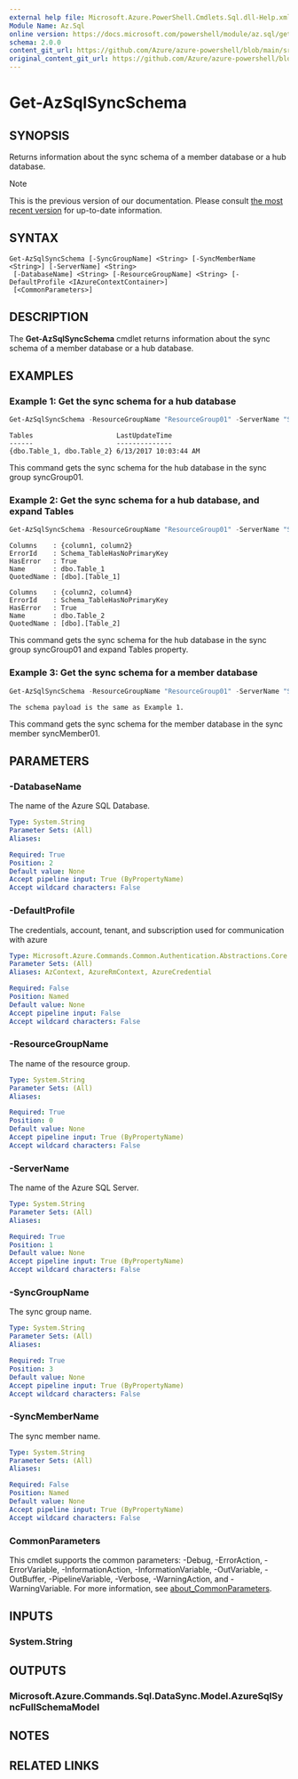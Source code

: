 ```yaml
---
external help file: Microsoft.Azure.PowerShell.Cmdlets.Sql.dll-Help.xml
Module Name: Az.Sql
online version: https://docs.microsoft.com/powershell/module/az.sql/get-azsqlsyncschema
schema: 2.0.0
content_git_url: https://github.com/Azure/azure-powershell/blob/main/src/Sql/Sql/help/Get-AzSqlSyncSchema.md
original_content_git_url: https://github.com/Azure/azure-powershell/blob/main/src/Sql/Sql/help/Get-AzSqlSyncSchema.md
---
```


# Get-AzSqlSyncSchema

## SYNOPSIS
Returns information about the sync schema of a member database or a hub database.

> [!NOTE]
>This is the previous version of our documentation. Please consult [the most recent version](/powershell/module/az.sql/get-azsqlsyncschema) for up-to-date information.

## SYNTAX

```
Get-AzSqlSyncSchema [-SyncGroupName] <String> [-SyncMemberName <String>] [-ServerName] <String>
 [-DatabaseName] <String> [-ResourceGroupName] <String> [-DefaultProfile <IAzureContextContainer>]
 [<CommonParameters>]
```

## DESCRIPTION
The **Get-AzSqlSyncSchema** cmdlet returns information about the sync schema of a member database or a hub database.

## EXAMPLES

### Example 1: Get the sync schema for a hub database
```powershell
Get-AzSqlSyncSchema -ResourceGroupName "ResourceGroup01" -ServerName "Server01" -DatabaseName "database01" -SyncGroupName "syncGroup01"
```

```output
Tables                     LastUpdateTime
------                     --------------
{dbo.Table_1, dbo.Table_2} 6/13/2017 10:03:44 AM
```

This command gets the sync schema for the hub database in the sync group syncGroup01.

### Example 2: Get the sync schema for a hub database, and expand Tables
```powershell
Get-AzSqlSyncSchema -ResourceGroupName "ResourceGroup01" -ServerName "Server01" -DatabaseName "database01" -SyncGroupName "syncGroup01"  | Select-Object -ExpandProperty Tables
```

```output
Columns    : {column1, column2}
ErrorId    : Schema_TableHasNoPrimaryKey
HasError   : True
Name       : dbo.Table_1
QuotedName : [dbo].[Table_1]

Columns    : {column2, column4}
ErrorId    : Schema_TableHasNoPrimaryKey
HasError   : True
Name       : dbo.Table_2
QuotedName : [dbo].[Table_2]
```

This command gets the sync schema for the hub database in the sync group syncGroup01 and expand Tables property.

### Example 3: Get the sync schema for a member database
```powershell
Get-AzSqlSyncSchema -ResourceGroupName "ResourceGroup01" -ServerName "Server01" -DatabaseName "database01" -SyncGroupName "syncGroup01" -SyncMemberName "syncMember01"
```

```output
The schema payload is the same as Example 1.
```

This command gets the sync schema for the member database in the sync member syncMember01.

## PARAMETERS

### -DatabaseName
The name of the Azure SQL Database.

```yaml
Type: System.String
Parameter Sets: (All)
Aliases:

Required: True
Position: 2
Default value: None
Accept pipeline input: True (ByPropertyName)
Accept wildcard characters: False
```

### -DefaultProfile
The credentials, account, tenant, and subscription used for communication with azure

```yaml
Type: Microsoft.Azure.Commands.Common.Authentication.Abstractions.Core.IAzureContextContainer
Parameter Sets: (All)
Aliases: AzContext, AzureRmContext, AzureCredential

Required: False
Position: Named
Default value: None
Accept pipeline input: False
Accept wildcard characters: False
```

### -ResourceGroupName
The name of the resource group.

```yaml
Type: System.String
Parameter Sets: (All)
Aliases:

Required: True
Position: 0
Default value: None
Accept pipeline input: True (ByPropertyName)
Accept wildcard characters: False
```

### -ServerName
The name of the Azure SQL Server.

```yaml
Type: System.String
Parameter Sets: (All)
Aliases:

Required: True
Position: 1
Default value: None
Accept pipeline input: True (ByPropertyName)
Accept wildcard characters: False
```

### -SyncGroupName
The sync group name.

```yaml
Type: System.String
Parameter Sets: (All)
Aliases:

Required: True
Position: 3
Default value: None
Accept pipeline input: True (ByPropertyName)
Accept wildcard characters: False
```

### -SyncMemberName
The sync member name.

```yaml
Type: System.String
Parameter Sets: (All)
Aliases:

Required: False
Position: Named
Default value: None
Accept pipeline input: True (ByPropertyName)
Accept wildcard characters: False
```

### CommonParameters
This cmdlet supports the common parameters: -Debug, -ErrorAction, -ErrorVariable, -InformationAction, -InformationVariable, -OutVariable, -OutBuffer, -PipelineVariable, -Verbose, -WarningAction, and -WarningVariable. For more information, see [about_CommonParameters](http://go.microsoft.com/fwlink/?LinkID=113216).

## INPUTS

### System.String

## OUTPUTS

### Microsoft.Azure.Commands.Sql.DataSync.Model.AzureSqlSyncFullSchemaModel

## NOTES

## RELATED LINKS
